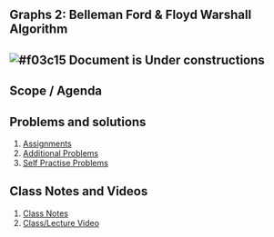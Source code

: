 
## Graphs 2: Belleman Ford & Floyd Warshall Algorithm

## ![#f03c15](https://placehold.co/15x15/f03c15/f03c15.png) Document is Under constructions

## Scope / Agenda
  

## Problems and solutions

1. [Assignments]()
2. [Additional Problems]()
3. [Self Practise Problems]()

## Class Notes and Videos

1. [Class Notes](../../self/DSA%204.2/Graphs%202%20Belleman%20Ford%20&%20Floyd%20Warshall%20Algorithm.md)
2. [Class/Lecture Video](https://youtu.be/kvdmXO0m-b4)